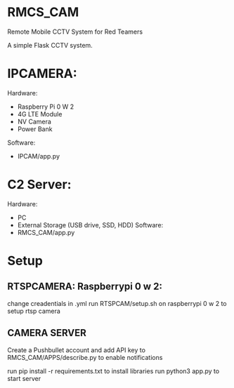 # RMCS_CAM
Remote Mobile CCTV System for Red Teamers

A simple Flask CCTV system.

# IPCAMERA:
Hardware:
  -  Raspberry Pi 0 W 2
  -  4G LTE Module
  -  NV Camera
  -  Power Bank

Software:
  -  IPCAM/app.py

# C2 Server:
Hardware:
  - PC
  - External Storage (USB drive, SSD, HDD)
Software:
 - RMCS_CAM/app.py


# Setup
## RTSPCAMERA: Raspberrypi 0 w 2:
change creadentials in .yml
run RTSPCAM/setup.sh on raspberrypi 0  w 2 to setup rtsp camera

## CAMERA SERVER
Create a Pushbullet account and add API key to RMCS_CAM/APPS/describe.py to enable notifications

run pip install -r requirements.txt to install libraries
run python3 app.py to start server
